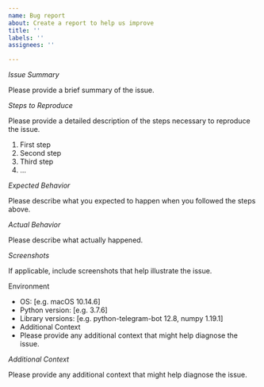 ```yaml
---
name: Bug report
about: Create a report to help us improve
title: ''
labels: ''
assignees: ''

---
```


*Issue Summary*

Please provide a brief summary of the issue.

*Steps to Reproduce*

Please provide a detailed description of the steps necessary to reproduce the issue.

1. First step
2. Second step
3. Third step
4. ...

*Expected Behavior*

Please describe what you expected to happen when you followed the steps above.

*Actual Behavior*

Please describe what actually happened.

*Screenshots*

If applicable, include screenshots that help illustrate the issue.

Environment
- OS: [e.g. macOS 10.14.6]
- Python version: [e.g. 3.7.6]
- Library versions: [e.g. python-telegram-bot 12.8, numpy 1.19.1]
- Additional Context
- Please provide any additional context that might help diagnose the issue.

*Additional Context*

Please provide any additional context that might help diagnose the issue.
